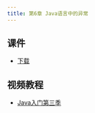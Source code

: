 ```yaml
---
title: 第6章 Java语言中的异常
---
```


## 课件

- [下载](chap06.ppt)

## 视频教程

- [Java入门第三季](http://www.imooc.com/learn/110)

